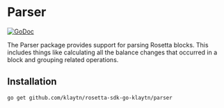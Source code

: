 # Parser

[![GoDoc](https://img.shields.io/badge/go.dev-reference-007d9c?logo=go&logoColor=white&style=shield)](https://pkg.go.dev/github.com/klaytn/rosetta-sdk-go-klaytn/parser?tab=doc)

The Parser package provides support for parsing Rosetta blocks. This includes
things like calculating all the balance changes that occurred in a block and
grouping related operations.

## Installation

```shell
go get github.com/klaytn/rosetta-sdk-go-klaytn/parser
```
